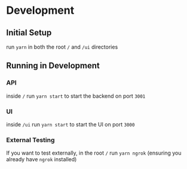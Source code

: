 # Development
## Initial Setup
run `yarn` in both the root `/` and `/ui` directories

## Running in Development
### API
inside `/` run `yarn start` to start the backend on port `3001`
### UI
inside `/ui` run `yarn start` to start the UI on port `3000`
### External Testing
If you want to test externally, in the root `/` run `yarn ngrok` (ensuring you already have `ngrok` installed) 
